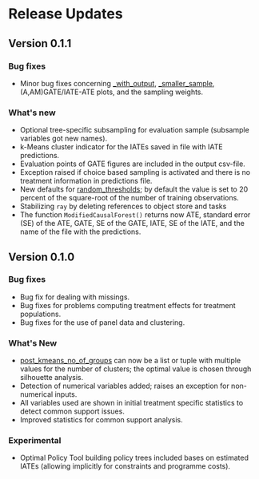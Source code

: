 # Release Updates

## Version 0.1.1

### Bug fixes
- Minor bug fixes concerning [_with_output](./core_6.md#_with_output), [_smaller_sample](./core_6.md#_smaller_sample), (A,AM)GATE/IATE-ATE plots, and the sampling weights.

### What's new
- Optional tree-specific subsampling for evaluation sample (subsample variables got new names). 
- k-Means cluster indicator for the IATEs saved in file with IATE predictions.
- Evaluation points of GATE figures are included in the output csv-file.
- Exception raised if choice based sampling is activated and there is no treatment information in predictions file.
- New defaults for [random_thresholds](./core_6.md#random_thresholds); by default the value is set to 20 percent of the square-root of the number of training observations. 
- Stabilizing ``ray`` by deleting references to object store and tasks
- The function ``ModifiedCausalForest()`` returns now ATE, standard error (SE) of the ATE, GATE, SE of the GATE, IATE, SE of the IATE, and the name of the file with the predictions.


## Version 0.1.0

### Bug fixes
 - Bug fix for dealing with missings.
 - Bug fixes for problems computing treatment effects for treatment populations.
 - Bug fixes for the use of panel data and clustering.

### What's New
- [post_kmeans_no_of_groups](./core_6.md#post_kmeans_no_of_groups) can now be a list or tuple with multiple values for the number of clusters; the optimal value is chosen through silhouette analysis.
- Detection of numerical variables added; raises an exception for non-numerical inputs.
- All variables used are shown in initial treatment specific statistics to detect common support issues.
- Improved statistics for common support analysis.

### Experimental
- Optimal Policy Tool building policy trees included bases on estimated IATEs (allowing implicitly for constraints and programme costs).
